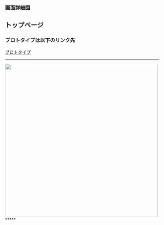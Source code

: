 ### 画面詳細図
## トップページ
### プロトタイプは以下のリンク先
[プロトタイプ](https://www.figma.com/file/c1gfjan5MAbjdh2eJg9KOi/MyPage?node-id=0%3A1)
*****
<img src="../img/topppage.png" width="500" >
*****
